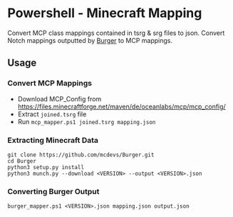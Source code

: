 # Powershell - Minecraft Mapping
Convert MCP class mappings contained in tsrg & srg files to json.
Convert Notch mappings outputted by [Burger](https://github.com/mcdevs/Burger) to MCP mappings.

## Usage
### Convert MCP Mappings
- Download MCP_Config from https://files.minecraftforge.net/maven/de/oceanlabs/mcp/mcp_config/
- Extract `joined.tsrg` file
- Run `mcp_mapper.ps1 joined.tsrg mapping.json`
### Extracting Minecraft Data

```
git clone https://github.com/mcdevs/Burger.git
cd Burger
python3 setup.py install
python3 munch.py --download <VERSION> --output <VERSION>.json
```
### Converting Burger Output
```
burger_mapper.ps1 <VERSION>.json mapping.json output.json
```
